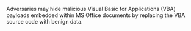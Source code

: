 Adversaries may hide malicious Visual Basic for Applications (VBA) payloads embedded within MS Office documents by replacing the VBA source code with benign data.
